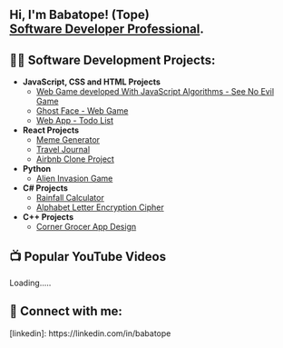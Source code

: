 <h2>Hi, I'm Babatope! (Tope) <br/><a href="https://github.com/babatopeayeni"></a><a href="https://www.linkedin.com/in/babatope-ayeni">Software Developer Professional</a>. </h2>

<h2>👨‍💻 Software Development Projects:</h2>

- <b>JavaScript, CSS and HTML Projects</b>
  - [Web Game developed With JavaScript Algorithms - See No Evil Game ](https://github.com/babatopeayeni/threemonkeysgame)
  - [Ghost Face - Web Game](https://github.com/babatopeayeni/ghostFaceGame)
  - [Web App - Todo List ](https://github.com/babatopeayeni/Todo-List-JavaScript-)
- <b>React Projects</b>
  - [Meme Generator](https://github.com/babatopeayeni/meme-app-generator/tree/main) <b><i></b></i>
  - [Travel Journal](https://github.com/babatopeayeni/my-travel-journal/tree/main)
  - [Airbnb Clone Project](https://github.com/babatopeayeni/airbnbClone/tree/main)
- <b>Python</b>
  - [Alien Invasion Game](https://github.com/babatopeayeni/alienInvasionPython/tree/main)
- <b>C# Projects</b>
  - [Rainfall Calculator ](https://github.com/babatopeayeni/rainFallCalculator/tree/main)
  - [Alphabet Letter Encryption Cipher](https://github.com/babatopeayeni/PlayfairCipher/tree/main)
- <b><c>C++ Projects</b>
  - [Corner Grocer App Design ](https://github.com/babatopeayeni/Corner-Grocer-App.git)



<h2>📺 Popular YouTube Videos</h2>
Loading.....

<h2> 🤳 Connect with me:</h2>
[linkedin]: https://linkedin.com/in/babatope

<!--
**babatopeayeni/babatopeayeni** is a ✨ _special_ ✨ repository because its `README.md` (this file) appears on your GitHub profile.

Here are some ideas to get you started:

- 🔭 I’m currently working on ...
- 🌱 I’m currently learning ...
- 👯 I’m looking to collaborate on ...
- 🤔 I’m looking for help with ...
- 💬 Ask me about ...
- 📫 How to reach me: ...
- 😄 Pronouns: ...
- ⚡ Fun fact: ...
-->
